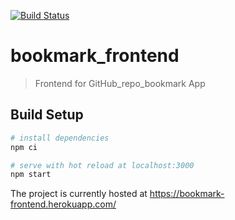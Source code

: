 [![Build Status](https://travis-ci.org/maomaoaichiyu/bookmark_frontend.svg?branch=master)](https://travis-ci.org/maomaoaichiyu/bookmark_frontend)

# bookmark_frontend

> Frontend for GitHub_repo_bookmark App

## Build Setup

``` bash
# install dependencies
npm ci

# serve with hot reload at localhost:3000
npm start
```

The project is currently hosted at https://bookmark-frontend.herokuapp.com/
